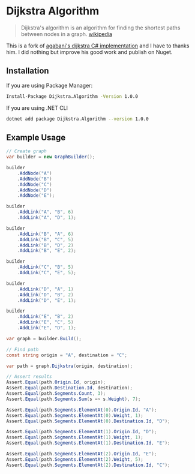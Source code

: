 # Dijkstra Algorithm

> Dijkstra's algorithm is an algorithm for finding the shortest paths between nodes in a graph. [wikipedia](https://en.wikipedia.org/wiki/Dijkstra%27s_algorithm)

This is a fork of [agabani's dijkstra C# implementation](https://github.com/agabani/DijkstraAlgorithm) and I have to thanks him. I did nothing but improve his good work and publish on Nuget.

## Installation

If you are using Package Manager:

```bash
Install-Package Dijkstra.Algorithm -Version 1.0.0
```

If you are using .NET CLI

```bash
dotnet add package Dijkstra.Algorithm --version 1.0.0
```

## Example Usage

``` csharp
// Create graph
var builder = new GraphBuilder();

builder
    .AddNode("A")
    .AddNode("B")
    .AddNode("C")
    .AddNode("D")
    .AddNode("E");

builder
    .AddLink("A", "B", 6)
    .AddLink("A", "D", 1);

builder
    .AddLink("B", "A", 6)
    .AddLink("B", "C", 5)
    .AddLink("B", "D", 2)
    .AddLink("B", "E", 2);

builder
    .AddLink("C", "B", 5)
    .AddLink("C", "E", 5);

builder
    .AddLink("D", "A", 1)
    .AddLink("D", "B", 2)
    .AddLink("D", "E", 1);

builder
    .AddLink("E", "B", 2)
    .AddLink("E", "C", 5)
    .AddLink("E", "D", 1);

var graph = builder.Build();

// Find path
const string origin = "A", destination = "C";

var path = graph.Dijkstra(origin, destination);

// Assert results
Assert.Equal(path.Origin.Id, origin);
Assert.Equal(path.Destination.Id, destination);
Assert.Equal(path.Segments.Count, 3);
Assert.Equal(path.Segments.Sum(s => s.Weight), 7);

Assert.Equal(path.Segments.ElementAt(0).Origin.Id, "A");
Assert.Equal(path.Segments.ElementAt(0).Weight, 1);
Assert.Equal(path.Segments.ElementAt(0).Destination.Id, "D");

Assert.Equal(path.Segments.ElementAt(1).Origin.Id, "D");
Assert.Equal(path.Segments.ElementAt(1).Weight, 1);
Assert.Equal(path.Segments.ElementAt(1).Destination.Id, "E");

Assert.Equal(path.Segments.ElementAt(2).Origin.Id, "E");
Assert.Equal(path.Segments.ElementAt(2).Weight, 5);
Assert.Equal(path.Segments.ElementAt(2).Destination.Id, "C");
```
